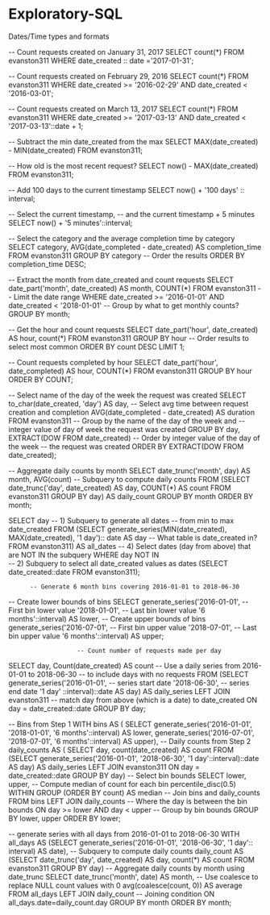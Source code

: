 # Exploratory-SQL
Dates/Time types and formats

-- Count requests created on January 31, 2017
SELECT count(*) 
  FROM evanston311
 WHERE date_created :: date ='2017-01-31';

-- Count requests created on February 29, 2016
SELECT count(*)
  FROM evanston311 
 WHERE date_created >= '2016-02-29'
   AND date_created < '2016-03-01';

   -- Count requests created on March 13, 2017
SELECT count(*)
  FROM evanston311
 WHERE date_created >= '2017-03-13'
   AND date_created < '2017-03-13'::date + 1;

   -- Subtract the min date_created from the max
SELECT MAX(date_created) - MIN(date_created)
  FROM evanston311;

  -- How old is the most recent request?
SELECT now() - MAX(date_created)
  FROM evanston311;

  -- Add 100 days to the current timestamp
SELECT now() + '100 days' :: interval;

-- Select the current timestamp, 
-- and the current timestamp + 5 minutes
SELECT now() + '5 minutes'::interval;

-- Select the category and the average completion time by category
SELECT category, 
       AVG(date_completed - date_created) AS completion_time
  FROM evanston311
 GROUP BY category
-- Order the results
 ORDER BY completion_time DESC;

 -- Extract the month from date_created and count requests
SELECT date_part('month', date_created) AS month, 
       COUNT(*)
  FROM evanston311
 -- Limit the date range
 WHERE date_created >= '2016-01-01'
   AND date_created < '2018-01-01'
 -- Group by what to get monthly counts?
 GROUP BY month;

 -- Get the hour and count requests
SELECT date_part('hour', date_created) AS hour,
       count(*)
  FROM evanston311
 GROUP BY hour
 -- Order results to select most common
 ORDER BY count DESC
 LIMIT 1;

 -- Count requests completed by hour
SELECT date_part('hour', date_completed) AS hour,
       COUNT(*)
  FROM evanston311
GROUP BY hour
 ORDER BY COUNT;

 -- Select name of the day of the week the request was created 
SELECT to_char(date_created, 'day') AS day, 
       -- Select avg time between request creation and completion
       AVG(date_completed - date_created) AS duration
  FROM evanston311 
 -- Group by the name of the day of the week and 
 -- integer value of day of week the request was created
 GROUP BY day, EXTRACT(DOW FROM date_created)
 -- Order by integer value of the day of the week 
 -- the request was created
 ORDER BY EXTRACT(DOW FROM date_created);

 -- Aggregate daily counts by month
SELECT date_trunc('month', day) AS month,
       AVG(count)
  -- Subquery to compute daily counts
  FROM (SELECT date_trunc('day', date_created) AS day,
               COUNT(*) AS count
          FROM evanston311
         GROUP BY day) AS daily_count
 GROUP BY month
 ORDER BY month;

 SELECT day
-- 1) Subquery to generate all dates
-- from min to max date_created
  FROM (SELECT generate_series(MIN(date_created),
                               MAX(date_created),
                               '1 day'):: date AS day
          -- What table is date_created in?
          FROM evanston311) AS all_dates
-- 4) Select dates (day from above) that are NOT IN the subquery
 WHERE day NOT IN  
       -- 2) Subquery to select all date_created values as dates
       (SELECT date_created::date
          FROM evanston311);

          -- Generate 6 month bins covering 2016-01-01 to 2018-06-30

-- Create lower bounds of bins
SELECT generate_series('2016-01-01',  -- First bin lower value
                       '2018-01-01',  -- Last bin lower value
                       '6 months'::interval) AS lower,
-- Create upper bounds of bins
       generate_series('2016-07-01',  -- First bin upper value
                       '2018-07-01',  -- Last bin upper value
                       '6 months'::interval) AS upper;

                       -- Count number of requests made per day
SELECT day, Count(date_created) AS count
-- Use a daily series from 2016-01-01 to 2018-06-30 
-- to include days with no requests
  FROM (SELECT generate_series('2016-01-01',  -- series start date
                               '2018-06-30',  -- series end date
                               '1 day' ::interval)::date AS day) AS daily_series
       LEFT JOIN evanston311
       -- match day from above (which is a date) to date_created
       ON day = date_created::date
 GROUP BY day;

 -- Bins from Step 1
WITH bins AS (
	 SELECT generate_series('2016-01-01',
                            '2018-01-01',
                            '6 months'::interval) AS lower,
            generate_series('2016-07-01',
                            '2018-07-01',
                            '6 months'::interval) AS upper),
-- Daily counts from Step 2
     daily_counts AS (
     SELECT day, count(date_created) AS count
       FROM (SELECT generate_series('2016-01-01',
                                    '2018-06-30',
                                    '1 day'::interval)::date AS day) AS daily_series
            LEFT JOIN evanston311
            ON day = date_created::date
      GROUP BY day)
-- Select bin bounds 
SELECT lower, 
       upper, 
       -- Compute median of count for each bin
       percentile_disc(0.5) WITHIN GROUP (ORDER BY count) AS median
  -- Join bins and daily_counts
  FROM bins
       LEFT JOIN daily_counts
       -- Where the day is between the bin bounds
       ON day >= lower
          AND day < upper
 -- Group by bin bounds
 GROUP BY lower, upper
 ORDER BY lower;

 -- generate series with all days from 2016-01-01 to 2018-06-30
WITH all_days AS 
     (SELECT generate_series('2016-01-01',
                             '2018-06-30',
                             '1 day':: interval) AS date),
     -- Subquery to compute daily counts
     daily_count AS 
     (SELECT date_trunc('day', date_created) AS day,
             count(*) AS count
        FROM evanston311
       GROUP BY day)
-- Aggregate daily counts by month using date_trunc
SELECT date_trunc('month', date) AS month,
       -- Use coalesce to replace NULL count values with 0
       avg(coalesce(count, 0)) AS average
  FROM all_days
       LEFT JOIN daily_count
       -- Joining condition
       ON all_days.date=daily_count.day
 GROUP BY month
 ORDER BY month; 
